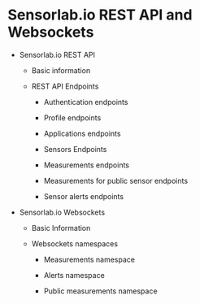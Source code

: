 # Sensorlab.io REST API and Websockets


* Sensorlab.io REST API


    * Basic information


    * REST API Endpoints


        * Authentication endpoints


        * Profile endpoints


        * Applications endpoints


        * Sensors Endpoints


        * Measurements endpoints


        * Measurements for public sensor endpoints


        * Sensor alerts endpoints


* Sensorlab.io Websockets


    * Basic Information


    * Websockets namespaces


        * Measurements namespace


        * Alerts namespace


        * Public measurements namespace

